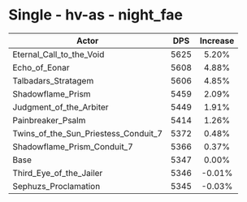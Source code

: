 # Single - hv-as - night_fae
| Actor | DPS | Increase |
|---|:---:|:---:|
|Eternal_Call_to_the_Void|5625|5.20%|
|Echo_of_Eonar|5608|4.88%|
|Talbadars_Stratagem|5606|4.85%|
|Shadowflame_Prism|5459|2.09%|
|Judgment_of_the_Arbiter|5449|1.91%|
|Painbreaker_Psalm|5414|1.26%|
|Twins_of_the_Sun_Priestess_Conduit_7|5372|0.48%|
|Shadowflame_Prism_Conduit_7|5366|0.37%|
|Base|5347|0.00%|
|Third_Eye_of_the_Jailer|5346|-0.01%|
|Sephuzs_Proclamation|5345|-0.03%|

